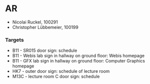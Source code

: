 # AR

- Nicolai Ruckel, 100291
- Christopher Lübbemeier, 100199

### Targets
- B11 - SR015 door sign: schedule
- B11 - Webis lab sign in hallway on ground floor: Webis homepage
- B11 - GFX lab sign in hallway on ground floor: Computer Graphics homepage
- HK7 - outer door sign: schedule of lecture room
- M13C - lecture room C door sign: schedule

